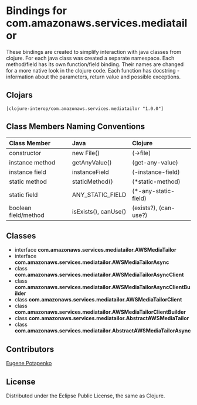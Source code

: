 # Bindings for com.amazonaws.services.mediatailor

These bindings are created to simplify interaction with java classes from clojure.
For each java class was created a separate namespace.
Each method/field has its own function/field binding.
Their names are changed for a more native look in the clojure code. Each function has docstring - information about the parameters, return value and possible exceptions.

## Clojars

```
[clojure-interop/com.amazonaws.services.mediatailor "1.0.0"]
```

## Class Members Naming Conventions

| Class Member | Java | Clojure |
|:--|:--|:--|
| constructor | new File() | (->file) |
| instance method | getAnyValue() | (get-any-value) |
| instance field | instanceField | (-instance-field) |
| static method | staticMethod() | (*static-method) |
| static field | ANY_STATIC_FIELD | (*-any-static-field) |
| boolean field/method | isExists(), canUse() | (exists?), (can-use?) |

## Classes

- interface **com.amazonaws.services.mediatailor.AWSMediaTailor**
- interface **com.amazonaws.services.mediatailor.AWSMediaTailorAsync**
- class **com.amazonaws.services.mediatailor.AWSMediaTailorAsyncClient**
- class **com.amazonaws.services.mediatailor.AWSMediaTailorAsyncClientBuilder**
- class **com.amazonaws.services.mediatailor.AWSMediaTailorClient**
- class **com.amazonaws.services.mediatailor.AWSMediaTailorClientBuilder**
- class **com.amazonaws.services.mediatailor.AbstractAWSMediaTailor**
- class **com.amazonaws.services.mediatailor.AbstractAWSMediaTailorAsync**

## Contributors

[Eugene Potapenko](https://github.com/potapenko/)

## License

Distributed under the Eclipse Public License, the same as Clojure.
